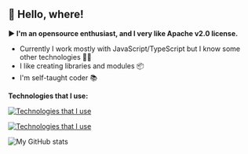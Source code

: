 ## **🤟 Hello, where!**
**▶️ I'm an opensource enthusiast, and I very like Apache v2.0 license.**
- Currently I work mostly with JavaScript/TypeScript but I know some other technologies 🧑‍💻
- I like creating libraries and modules 📦
- I'm self-taught coder 📚

**Technologies that I use:**

[![Technologies that I use](https://skillicons.dev/icons?i=nodejs,ts,html,css,js,c,cpp,cs&theme=dark)](https://skillicons.dev)

[![Technologies that I use](https://skillicons.dev/icons?i=bash,discord,docker,git,github,linux,neovim,vscode&theme=dark)](https://skillicons.dev)

![My GitHub stats](http://readme-stats-git-main-i-moony.vercel.app/api?username=i-Moony&show_icons=true&theme=dark)
